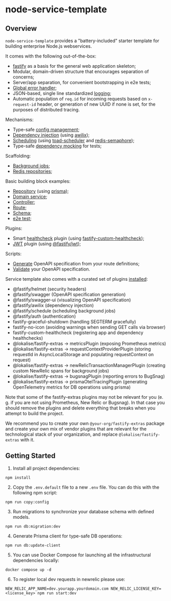 # node-service-template

## Overview

`node-service-template` provides a "battery-included" starter template for building enterprise Node.js webservices.

It comes with the following out-of-the-box:

* [fastify](https://www.fastify.io/docs/latest/) as a basis for the general web application skeleton;
* Modular, domain-driven structure that encourages separation of concerns;
* Server/app separation, for convenient bootstrapping in e2e tests;
* [Global error handler](./src/infrastructure/errors/errorHandler.ts);
* JSON-based, single line standardized [logging](./src/infrastructure/logger.ts);
* Automatic population of `req.id` for incoming requests based on `x-request-id` header, or generation of new UUID if none is set, for the purposes of distributed tracing.

Mechanisms:

* Type-safe [config management](./src/infrastructure/config.ts);
* [Dependency injection](./docs/dependency-injection.md) (using [awilix](https://github.com/jeffijoe/awilix));
* [Scheduling](./docs/scheduling.md) (using [toad-scheduler](https://github.com/kibertoad/toad-scheduler)
  and [redis-semaphore](https://github.com/swarthy/redis-semaphore));
* Type-safe [dependency mocking](./src/app.mock.test.ts) for tests;

Scaffolding:

* [Background jobs](./src/infrastructure/AbstractBackgroundJob.ts);
* [Redis repositories](./src/infrastructure/redis);

Basic building block examples:

* [Repository](./src/modules/users/repositories/UserRepository.ts) (using [prisma](https://www.prisma.io/));
* [Domain service](./src/modules/users/services/UserService.ts);
* [Controller](./src/modules/users/controllers/UserController.ts);
* [Route](./src/modules/users/routes/userRoutes.ts);
* [Schema](./src/schemas/userSchemas.ts);
* [e2e test](./src/modules/users/controllers/UserController.e2e.spec.ts);

Plugins:

* Smart [healthcheck](./src/plugins/healthcheckPlugin.ts) plugin (using [fastify-custom-healthcheck](https://github.com/gkampitakis/fastify-custom-healthcheck));
* [JWT](./src/plugins/jwtTokenPlugin.ts) plugin (using [@fastify/jwt](https://github.com/fastify/fastify-jwt));

Scripts:

* [Generate](./scripts/generateOpenApi.ts) OpenAPI specification from your route definitions;
* [Validate](./scripts/validateOpenApi.ts) your OpenAPI specification.

Service template also comes with a curated set of plugins [installed](./src/app.ts):

* @fastify/helmet (security headers)
* @fastify/swagger (OpenAPI specification generation)
* @fastify/swagger-ui (visualizing OpenAPI specification)
* @fastify/awilix (dependency injection)
* @fastify/schedule (scheduling background jobs)
* @fastify/auth (authentication)
* fastify-graceful-shutdown (handling SEGTERM gracefully)
* fastify-no-icon (avoiding warnings when sending GET calls via browser)
* fastify-custom-healthcheck (registering app and dependency healthchecks)
* @lokalise/fastify-extras -> metricsPlugin (exposing Prometheus metrics)
* @lokalise/fastify-extras -> requestContextProviderPlugin (storing requestId in AsyncLocalStorage and populating
  requestContext on request)
* @lokalise/fastify-extras -> newRelicTransactionManagerPlugin (creating custom NewRelic spans for background jobs)
* @lokalise/fastify-extras -> bugsnagPlugin (reporting errors to BugSnag)
* @lokalise/fastify-extras -> prismaOtelTracingPlugin (generating OpenTelemetry metrics for DB operations using prisma)

Note that some of the fastify-extras plugins may not be relevant for you (e. g. if you are not using Prometheus, New
Relic or Bugsnag). In that case you should remove the plugins and delete everything that breaks when you attempt to
build the project.

We recommend you to create your own `@your-org/fastify-extras` package and create your own mix of vendor plugins that
are relevant for the technological stack of your organization, and replace `@lokalise/fastify-extras` with it.

## Getting Started

1. Install all project dependencies:

```shell
npm install
```

2. Copy the `.env.default` file to a new `.env` file. You can do this with the following npm script:

```shell
npm run copy:config
```

3. Run migrations to synchronize your database schema with defined models.

```shell
npm run db:migration:dev
```

4. Generate Prisma client for type-safe DB operations:

```shell
npm run db:update-client
```

5. You can use Docker Compose for launching all the infrastructural dependencies locally:

```shell
docker compose up -d
```

6. To register local dev requests in newrelic please use:

```shell
NEW_RELIC_APP_NAME=dev.yourapp.yourdomain.com NEW_RELIC_LICENSE_KEY=<license_key> npm run start:dev
```
